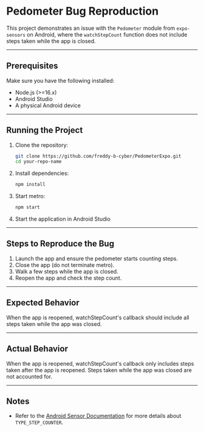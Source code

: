 # Pedometer Bug Reproduction

This project demonstrates an issue with the `Pedometer` module from `expo-sensors` on Android, where the `watchStepCount` function does not include steps taken while the app is closed.

---

## Prerequisites

Make sure you have the following installed:

- Node.js (>=16.x)
- Android Studio
- A physical Android device

---

## Running the Project

1. Clone the repository:

   ```bash
   git clone https://github.com/freddy-b-cyber/PedometerExpo.git
   cd your-repo-name
   ```

2. Install dependencies:

   ```bash
   npm install
   ```

3. Start metro:

   ```bash
   npm start
   ```

4. Start the application in Android Studio

---

## Steps to Reproduce the Bug

1. Launch the app and ensure the pedometer starts counting steps.
2. Close the app (do not terminate metro).
3. Walk a few steps while the app is closed.
4. Reopen the app and check the step count.

---

## Expected Behavior

When the app is reopened, watchStepCount's callback should include all steps taken while the app was closed.

---

## Actual Behavior

When the app is reopened, watchStepCount's callback only includes steps taken after the app is reopened. Steps taken while the app was closed are not accounted for.

---

## Notes

- Refer to the [Android Sensor Documentation](https://developer.android.com/reference/android/hardware/Sensor#TYPE_STEP_COUNTER) for more details about `TYPE_STEP_COUNTER`.

